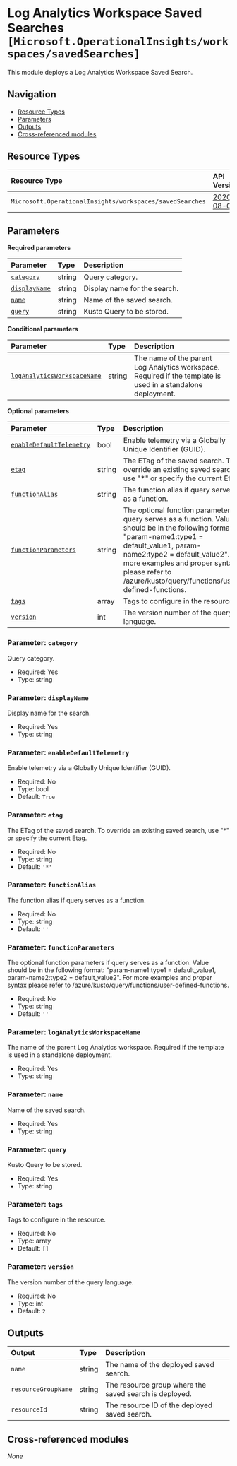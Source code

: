 # Log Analytics Workspace Saved Searches `[Microsoft.OperationalInsights/workspaces/savedSearches]`

This module deploys a Log Analytics Workspace Saved Search.

## Navigation

- [Resource Types](#Resource-Types)
- [Parameters](#Parameters)
- [Outputs](#Outputs)
- [Cross-referenced modules](#Cross-referenced-modules)

## Resource Types

| Resource Type | API Version |
| :-- | :-- |
| `Microsoft.OperationalInsights/workspaces/savedSearches` | [2020-08-01](https://learn.microsoft.com/en-us/azure/templates/Microsoft.OperationalInsights/2020-08-01/workspaces/savedSearches) |

## Parameters

**Required parameters**

| Parameter | Type | Description |
| :-- | :-- | :-- |
| [`category`](#parameter-category) | string | Query category. |
| [`displayName`](#parameter-displayname) | string | Display name for the search. |
| [`name`](#parameter-name) | string | Name of the saved search. |
| [`query`](#parameter-query) | string | Kusto Query to be stored. |

**Conditional parameters**

| Parameter | Type | Description |
| :-- | :-- | :-- |
| [`logAnalyticsWorkspaceName`](#parameter-loganalyticsworkspacename) | string | The name of the parent Log Analytics workspace. Required if the template is used in a standalone deployment. |

**Optional parameters**

| Parameter | Type | Description |
| :-- | :-- | :-- |
| [`enableDefaultTelemetry`](#parameter-enabledefaulttelemetry) | bool | Enable telemetry via a Globally Unique Identifier (GUID). |
| [`etag`](#parameter-etag) | string | The ETag of the saved search. To override an existing saved search, use "*" or specify the current Etag. |
| [`functionAlias`](#parameter-functionalias) | string | The function alias if query serves as a function. |
| [`functionParameters`](#parameter-functionparameters) | string | The optional function parameters if query serves as a function. Value should be in the following format: "param-name1:type1 = default_value1, param-name2:type2 = default_value2". For more examples and proper syntax please refer to /azure/kusto/query/functions/user-defined-functions. |
| [`tags`](#parameter-tags) | array | Tags to configure in the resource. |
| [`version`](#parameter-version) | int | The version number of the query language. |

### Parameter: `category`

Query category.
- Required: Yes
- Type: string

### Parameter: `displayName`

Display name for the search.
- Required: Yes
- Type: string

### Parameter: `enableDefaultTelemetry`

Enable telemetry via a Globally Unique Identifier (GUID).
- Required: No
- Type: bool
- Default: `True`

### Parameter: `etag`

The ETag of the saved search. To override an existing saved search, use "*" or specify the current Etag.
- Required: No
- Type: string
- Default: `'*'`

### Parameter: `functionAlias`

The function alias if query serves as a function.
- Required: No
- Type: string
- Default: `''`

### Parameter: `functionParameters`

The optional function parameters if query serves as a function. Value should be in the following format: "param-name1:type1 = default_value1, param-name2:type2 = default_value2". For more examples and proper syntax please refer to /azure/kusto/query/functions/user-defined-functions.
- Required: No
- Type: string
- Default: `''`

### Parameter: `logAnalyticsWorkspaceName`

The name of the parent Log Analytics workspace. Required if the template is used in a standalone deployment.
- Required: Yes
- Type: string

### Parameter: `name`

Name of the saved search.
- Required: Yes
- Type: string

### Parameter: `query`

Kusto Query to be stored.
- Required: Yes
- Type: string

### Parameter: `tags`

Tags to configure in the resource.
- Required: No
- Type: array
- Default: `[]`

### Parameter: `version`

The version number of the query language.
- Required: No
- Type: int
- Default: `2`


## Outputs

| Output | Type | Description |
| :-- | :-- | :-- |
| `name` | string | The name of the deployed saved search. |
| `resourceGroupName` | string | The resource group where the saved search is deployed. |
| `resourceId` | string | The resource ID of the deployed saved search. |

## Cross-referenced modules

_None_

